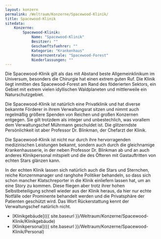 ```yaml
---
layout: konzern
permalink: /Weltraum/Konzerne/Spacewood-Klinik/
title: Spacewood-Klinik
sitedata:
    Konzerne:
        Spacewood-Klinik:
            Name: "Spacewood-Klinik"
            Besitzer: ""
            Geschaeftsfuehrer: ""
            Kategorie: "Krankenhaus"
            Konzernzentrale: "Spacewood-Forest"
            Niederlassungen: ""
---
```




Die Spacewood-Klinik gilt als das mit Abstand beste Allgemeinklinikum im Universum, besonders die Chirurgie hat einen extrem guten Ruf. Die Klinik liegt inmitten des Spacewood-Forest am Rand des föderierten Sektors, ein Gebiet mit extrem vielen idyllischen Waldplaneten und mittlerweile ein Naturschutzgebiet.

Die Spacewood-Klinik ist natürlich eine Privatklinik und hat diverse bekannte Förderer in ihrem Verwaltungsrat sitzen und nimmt auch regelmäßig größere Spenden von Reichen und großen Konzernen entgegen. Sie gilt trotzdem als integer und unbestechlich, was vorallem dem Verwaltungschef Mührmann geschuldet ist. Die glitzerndste Persönlichkeit ist aber Professor Dr. Blinkman, der Chefarzt der Klinik.

Die Spacewood-Klinik ist nicht nur durch ihre hervorragenden medizinischen Leistungen bekannt, sondern auch durch die gleichnamige Krankenhausserie, in der neben Professor Dr. Blinkman ab und an auch anderes Klinikpersonal mitspielt und die des Öfteren mit Gastauftritten von echten Stars glänzen kann.

In der echten Klinik lassen sich natürlich auch die Stars und Sternchen, reiche Konzernmanager und ranghohe Politiker behandeln, so dass sich schon mancher Klatschreporter in die Klinik einliefern lassen hat, um an eine Story zu kommen. Diese fliegen aber trotz ihrer hohen Selbstbeteiligung schnell wieder aus der Klinik heraus, da hier nur echte Notfälle oder Prominente behandelt werden und die Privatsphäre der Patienten geschützt wird. Das Wort Rückerstattung kennt der Verwaltungschef natürlich nicht.

- [Klinikgebäude]({{ site.baseurl }}/Weltraum/Konzerne/Spacewood-Klinik/Klinikgebäude)
- [Klinikpersonal]({{ site.baseurl }}/Weltraum/Konzerne/Spacewood-Klinik/Personal)
